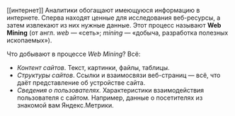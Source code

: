 [[интернет]]
Аналитики обогащают имеющуюся информацию в интернете. Сперва находят ценные для исследования веб-ресурсы, а затем извлекают из них нужные данные. Этот процесс называют **Web Mining** (от англ. _web_ — «сеть»; _mining_ — «добыча, разработка полезных ископаемых»).

Что добывают в процессе _Web Mining_? Всё:

- _Контент сайтов_. Текст, картинки, файлы, таблицы.
- _Структуры сайтов_. Ссылки и взаимосвязи веб-страниц — всё, что даёт представление об устройстве сайта.
- _Сведения о пользователях._ Характеристики взаимодействия пользователя с сайтом. Например, данные о посетителях из знакомой вам Яндекс.Метрики.